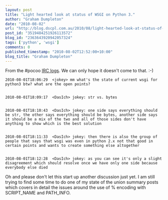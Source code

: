 ```yaml
---
layout: post
title: "Light hearted look at status of WSGI on Python 3."
author: "Graham Dumpleton"
date: "2010-08-02"
url: "http://blog.dscpl.com.au/2010/08/light-hearted-look-at-status-of-wsgi-on.html"
post_id: "3519484251926113572"
blog_id: "2363643920942057324"
tags: ['python', 'wsgi']
comments: 0
published_timestamp: "2010-08-02T12:52:00+10:00"
blog_title: "Graham Dumpleton"
---
```


From the \#pocoo [IRC logs](http://dev.pocoo.org/irclogs/%23pocoo.2010-08-01.log). We can only hope it doesn't come to that. :-\)
    
    
    2010-08-01T18:06:29  <jokey> mm what's the state of current wsgi for python3 btw? what are the open points?
    
    
    2010-08-01T18:09:17  <DasIch> jokey: str vs. bytes
    
    
    2010-08-01T18:10:43  <DasIch> jokey: one side says everything should be str, the other says everything should be bytes, another side says it should be a mix of the two and all of those sides don't have anything to show which is the best solution
    
    
    2010-08-01T18:11:33  <DasIch> jokey: then there is also the group of people that says that wsgi was even in python 2.x not that good in certain points and wants to create something else altogether
    
    
    2010-08-01T18:12:28  <DasIch> jokey: as you can see it's only a slight disagreement which should resolve once we have only one side because everybody else died

Oh and please don't let this start up another discussion just yet. I am still trying to find some time to do one of my state of the union summary posts which covers in detail the issues around the use of % encoding with SCRIPT\_NAME and PATH\_INFO.